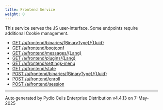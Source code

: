 ```yaml
---
title: Frontend Service
weight: 0
---
```








This service serves the JS user-interface. Some endpoints require additional Cookie management.

* [GET /a/frontend/binaries/{BinaryType}/{Uuid}](../get-a-frontend-binaries-binarytype-uuid/)
* [GET /a/frontend/bootconf](../get-a-frontend-bootconf/)
* [GET /a/frontend/messages/{Lang}](../get-a-frontend-messages-lang/)
* [GET /a/frontend/plugins/{Lang}](../get-a-frontend-plugins-lang/)
* [GET /a/frontend/settings-menu](../get-a-frontend-settings-menu/)
* [GET /a/frontend/state](../get-a-frontend-state/)
* [POST /a/frontend/binaries/{BinaryType}/{Uuid}](../post-a-frontend-binaries-binarytype-uuid/)
* [POST /a/frontend/enroll](../post-a-frontend-enroll/)
* [POST /a/frontend/session](../post-a-frontend-session/)

---
Auto generated by Pydio Cells Enterprise Distribution v4.4.13 on 7-May-2025
